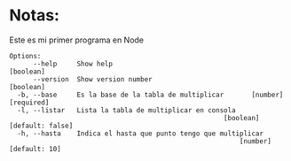 # Notas:

Este es mi primer programa en Node

```
Options:
      --help     Show help                                             [boolean]
      --version  Show version number                                   [boolean]
  -b, --base     Es la base de la tabla de multiplicar       [number] [required]
  -l, --listar   Lista la tabla de multiplicar en consola
                                                      [boolean] [default: false]
  -h, --hasta    Indica el hasta que punto tengo que multiplicar
                                                          [number] [default: 10]
```                                          
                                     